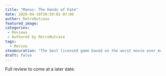 ```yaml
---
title: "Manos: The Hands of Fate"
date: 2020-04-10T20:59:01-07:00
author: RetroNutcase
featured_image: 
categories:
 - Reviews
 - Authored by RetroNutcase
tags:
  - Review
steamcuration: "The best licensed game based on the worst movie ever made."
draft: false
---
```


Full review to come at a later date.
